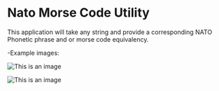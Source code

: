 # Nato Morse Code Utility
This application will take any string and provide a corresponding NATO Phonetic phrase and or morse code equivalency. 

 -Example images: 

![This is an image](https://myoctocat.com/assets/images/base-octocat.svg)

![This is an image](https://myoctocat.com/assets/images/base-octocat.svg)

